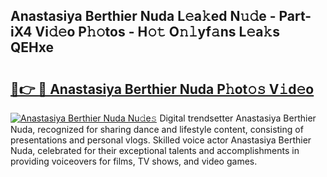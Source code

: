## Anastasiya Berthier Nuda L𝚎a𝚔ed N𝚞𝚍e - Part-iX4 Vi𝚍𝚎o P𝚑𝚘tos - H𝚘𝚝 O𝚗𝚕yf𝚊ns L𝚎a𝚔s QEHxe

# <h2><a href="http://kf9a4x.oniu.top/?m=Anastasiya+Berthier+Nuda">🔗👉 🔴 Anastasiya Berthier Nuda P𝚑ot𝚘𝚜 V𝚒d𝚎o</a></h2>

[![Anastasiya Berthier Nuda Nu𝚍e𝚜](https://i.imgur.com/0qMVB7G.gif)](http://kf9a4x.oniu.top/?m=Anastasiya+Berthier+Nuda)
Digital trendsetter Anastasiya Berthier Nuda, recognized for sharing dance and lifestyle content, consisting of presentations and personal vlogs. Skilled voice actor Anastasiya Berthier Nuda, celebrated for their exceptional talents and accomplishments in providing voiceovers for films, TV shows, and video games.  
